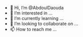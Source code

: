 - 👋 Hi, I’m @AbdoulDaouda
- 👀 I’m interested in ...
- 🌱 I’m currently learning ...
- 💞️ I’m looking to collaborate on ...
- 📫 How to reach me ...

<!---
AbdoulDaouda/AbdoulDaouda is a ✨ special ✨ repository because its `README.md` (this file) appears on your GitHub profile.
You can click the Preview link to take a look at your changes.
--->

